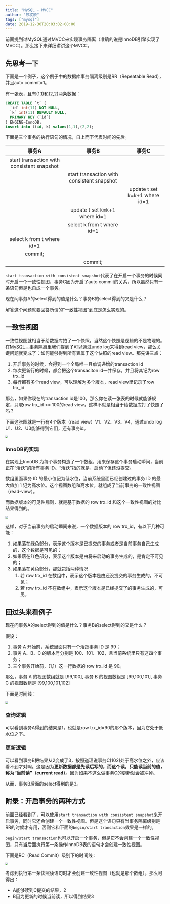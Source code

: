 ```yaml
---
title: "MySQL - MVCC"
author: "颇忒脱"
tags: ["mysql"]
date: 2019-12-30T20:03:02+08:00
---
```


<!--more-->

前面提到过MySQL通过MVCC来实现事务隔离（准确的说是InnoDB引擎实现了MVCC）。那么接下来详细讲讲这个MVCC。

## 先思考一下

下面是一个例子，这个例子中的数据库事务隔离级别是RR（Repeatable Read），并且auto commit=1。

有一张表，且有(1,1)和(2,2)两条数据：

```sql
CREATE TABLE `t` (
  `id` int(11) NOT NULL,
  `k` int(11) DEFAULT NULL,
  PRIMARY KEY (`id`)
) ENGINE=InnoDB;
insert into t(id, k) values(1,1),(2,2);
```

下面是三个事务的执行语句的情况，自上而下代表时间的先后。

|                   事务A                    |                   事务B                    |             事务C             |
| :----------------------------------------: | :----------------------------------------: | :---------------------------: |
| start transaction with consistent snapshot |                                            |                               |
|                                            | start transaction with consistent snapshot |                               |
|                                            |                                            | update t set k=k+1 where id=1 |
|                                            |       update t set k=k+1 where id=1        |                               |
|                                            |         select k from t where id=1         |                               |
|         select k from t where id=1         |                                            |                               |
|                  commit;                   |                                            |                               |
|                                            |                  commit;                   |                               |

`start transaction with consistent snapshot`代表了在开启一个事务的时候同时开启一个一致性视图，事务C因为开启了auto commit的关系，所以虽然只有一条语句但是也自成一个事务。

现在问事务A的select得到的值是什么？事务B的select得到的又是什么？

解答这个问题就要回答所谓的“一致性视图”到底是怎么实现的。

## 一致性视图

一致性视图就相当于给数据库拍了一个快照，当然这个快照是逻辑的不是物理的。在[MySQL - 事务隔离](../isolation)里我们提到了可以通过undo log来得到read view，那么关键问题就变成了：如何能够得到所有表属于这个快照的read view。那先讲三点：

1. 开启事务的时候，会得到一个全局唯一且单调递增的transaction id
2. 每次更新行的时候，都会把这个transaciton id一并保存，并且将其记为row trx_id
3. 每行都有多个read view，可以理解为多个版本，read view里记录了row trx_id

那么，如果你现在的transaction id是100，那么你在读一张表的时候就能够规定，只取row trx_id <= 100的read view，这样不就是相当于给数据库打了快照了吗？

下面这张图就是一行有4个版本（read view）V1、V2、V3、V4，通过undo log U1、U2、U3能够得到它们，还有事务id。

<img src="row-trx-id.png" style="zoom:50%;" />

### InnoDB的实现

在实现上InnoDB 为每个事务构造了一个数组，用来保存这个事务启动瞬间，当前正在“活跃”的所有事务 ID。“活跃”指的就是，启动了但还没提交。

数组里面事务 ID 的最小值记为低水位，当前系统里面已经创建过的事务 ID 的最大值加 1 记为高水位。这个视图数组和高水位，就组成了当前事务的一致性视图（read-view）。

而数据版本的可见性规则，就是基于数据的 row trx_id 和这个一致性视图的对比结果得到的。

<img src="hi-lo.png" style="zoom:50%;" />

这样，对于当前事务的启动瞬间来说，一个数据版本的 row trx_id，有以下几种可能：

1. 如果落在绿色部分，表示这个版本是已提交的事务或者是当前事务自己生成的，这个数据是可见的；
2. 如果落在红色部分，表示这个版本是由将来启动的事务生成的，是肯定不可见的；
3. 如果落在黄色部分，那就包括两种情况
   1. 若 row trx_id 在数组中，表示这个版本是由还没提交的事务生成的，不可见；
   2. 若 row trx_id 不在数组中，表示这个版本是已经提交了的事务生成的，可见。

## 回过头来看例子

现在问事务A的select得到的值是什么？事务B的select得到的又是什么？

假设：

1. 事务 A 开始前，系统里面只有一个活跃事务 ID 是 99；
2. 事务 A、B、C 的版本号分别是 100、101、102，且当前系统里只有这四个事务；
3. 三个事务开始前，(1,1）这一行数据的 row trx_id 是 90。

那么，事务 A 的视图数组就是 [99,100], 事务 B 的视图数组是 [99,100,101], 事务 C 的视图数组是 [99,100,101,102]

下面是时间线：

<img src="tx-timeline.png" style="zoom:50%;" />

### 查询逻辑

可以看到事务A得到的结果是1，也就是row trx_id=90的那个版本，因为它处于低水位之下。

### 更新逻辑

可以看到事务B把结果从2变成了3，按照道理说事务C[102]处于高水位之外，应该看不到才对啊。这是因为**更新数据都是先读后写的，而这个读，只能读当前的值，称为“当前读”（current read）**。因为如果不这么做事务C的更新就会被冲掉。

从而，事务B后面的select得到的是3。

## 附录：开启事务的两种方式

前面已经看到了，可以使用`start transaction with consistent snapshot`来开启事务，同时它还会创建一个一致性视图。但是这个语句只有当事务隔离级别是RR的时候才有用，否则它和下面的`begin/start transaction`效果是一样的。

`begin/start transaction`也可以开启一个事务，但是它不会创建一个一致性视图，只有当后面执行第一条操作InnoDB表的语句才会创建一致性视图。

下面是RC（Read Commit）级别下的时间线：

<img src="tx-timeline.png" style="zoom:50%;" />

考虑到执行第一条快照读语句时才会创建一致性视图（也就是那个数组），那么可得出：

* A能够读到C提交的结果，2
* B因为更新的时候当前读，所以得到结果3

